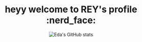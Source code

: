 <p align="center">
  <h1 align="center">heyy welcome to REY's profile :nerd_face:</h1>
</p>

<div style="text-align: center;">
  <img src="https://github-readme-stats.vercel.app/api?username=rabiaedayilmaz&show_icons=true&theme=radical" alt="Eda's GitHub stats">
</div>
